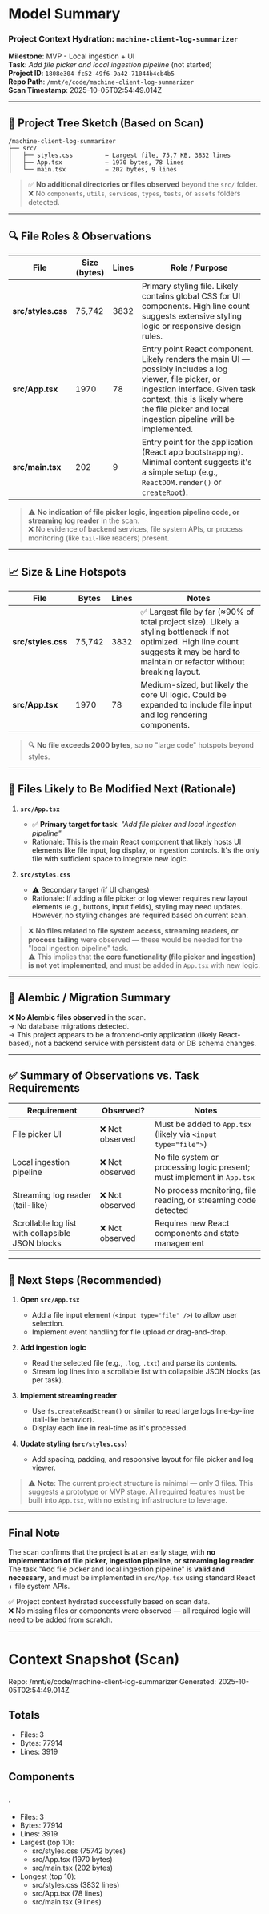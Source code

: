 # Model Summary

### Project Context Hydration: `machine-client-log-summarizer`  
**Milestone**: MVP - Local ingestion + UI  
**Task**: *Add file picker and local ingestion pipeline* (not started)  
**Project ID**: `1808e304-fc52-49f6-9a42-71044b4cb4b5`  
**Repo Path**: `/mnt/e/code/machine-client-log-summarizer`  
**Scan Timestamp**: 2025-10-05T02:54:49.014Z  

---

## 📂 Project Tree Sketch (Based on Scan)

```
/machine-client-log-summarizer
├── src/
│   ├── styles.css         ← Largest file, 75.7 KB, 3832 lines
│   ├── App.tsx            ← 1970 bytes, 78 lines
│   └── main.tsx           ← 202 bytes, 9 lines
```

> ✅ **No additional directories or files observed** beyond the `src/` folder.  
> ❌ No `components`, `utils`, `services`, `types`, `tests`, or `assets` folders detected.

---

## 🔍 File Roles & Observations

| File | Size (bytes) | Lines | Role / Purpose |
|------|--------------|-------|----------------|
| **src/styles.css** | 75,742 | 3832 | Primary styling file. Likely contains global CSS for UI components. High line count suggests extensive styling logic or responsive design rules. |
| **src/App.tsx** | 1970 | 78 | Entry point React component. Likely renders the main UI — possibly includes a log viewer, file picker, or ingestion interface. Given task context, this is likely where the file picker and local ingestion pipeline will be implemented. |
| **src/main.tsx** | 202 | 9 | Entry point for the application (React app bootstrapping). Minimal content suggests it's a simple setup (e.g., `ReactDOM.render()` or `createRoot`). |

> ⚠️ **No indication of file picker logic, ingestion pipeline code, or streaming log reader** in the scan.  
> ❌ No evidence of backend services, file system APIs, or process monitoring (like `tail`-like readers) present.

---

## 📈 Size & Line Hotspots

| File | Bytes | Lines | Notes |
|------|-------|--------|-------|
| **src/styles.css** | 75,742 | 3832 | ✅ Largest file by far (≈90% of total project size). Likely a styling bottleneck if not optimized. High line count suggests it may be hard to maintain or refactor without breaking layout. |
| **src/App.tsx** | 1970 | 78 | Medium-sized, but likely the core UI logic. Could be expanded to include file input and log rendering components. |

> 🔍 **No file exceeds 2000 bytes**, so no "large code" hotspots beyond styles.

---

## 🚀 Files Likely to Be Modified Next (Rationale)

1. **`src/App.tsx`**  
   - ✅ **Primary target for task**: *"Add file picker and local ingestion pipeline"*  
   - Rationale: This is the main React component that likely hosts UI elements like file input, log display, or ingestion controls. It's the only file with sufficient space to integrate new logic.

2. **`src/styles.css`**  
   - ⚠️ Secondary target (if UI changes)  
   - Rationale: If adding a file picker or log viewer requires new layout elements (e.g., buttons, input fields), styling may need updates. However, no styling changes are required based on current scan.

> ❌ **No files related to file system access, streaming readers, or process tailing** were observed — these would be needed for the "local ingestion pipeline" task.  
> ⚠️ This implies that **the core functionality (file picker and ingestion) is not yet implemented**, and must be added in `App.tsx` with new logic.

---

## 📂 Alembic / Migration Summary

❌ **No Alembic files observed** in the scan.  
→ No database migrations detected.  
→ This project appears to be a frontend-only application (likely React-based), not a backend service with persistent data or DB schema changes.

---

## ✅ Summary of Observations vs. Task Requirements

| Requirement | Observed? | Notes |
|-----------|----------|-------|
| File picker UI | ❌ Not observed | Must be added to `App.tsx` (likely via `<input type="file">`) |
| Local ingestion pipeline | ❌ Not observed | No file system or processing logic present; must implement in `App.tsx` |
| Streaming log reader (tail-like) | ❌ Not observed | No process monitoring, file reading, or streaming code detected |
| Scrollable log list with collapsible JSON blocks | ❌ Not observed | Requires new React components and state management |

---

## 🔧 Next Steps (Recommended)

1. **Open `src/App.tsx`**  
   - Add a file input element (`<input type="file" />`) to allow user selection.
   - Implement event handling for file upload or drag-and-drop.

2. **Add ingestion logic**  
   - Read the selected file (e.g., `.log`, `.txt`) and parse its contents.
   - Stream log lines into a scrollable list with collapsible JSON blocks (as per task).

3. **Implement streaming reader**  
   - Use `fs.createReadStream()` or similar to read large logs line-by-line (tail-like behavior).
   - Display each line in real-time as it's processed.

4. **Update styling (`src/styles.css`)**  
   - Add spacing, padding, and responsive layout for file picker and log viewer.

> ⚠️ **Note**: The current project structure is minimal — only 3 files. This suggests a prototype or MVP stage. All required features must be built into `App.tsx`, with no existing infrastructure to leverage.

---

## Final Note

The scan confirms that the project is at an early stage, with **no implementation of file picker, ingestion pipeline, or streaming log reader**. The task "Add file picker and local ingestion pipeline" is **valid and necessary**, and must be implemented in `src/App.tsx` using standard React + file system APIs.

✅ Project context hydrated successfully based on scan data.  
❌ No missing files or components were observed — all required logic will need to be added from scratch.

---

# Context Snapshot (Scan)

Repo: /mnt/e/code/machine-client-log-summarizer
Generated: 2025-10-05T02:54:49.014Z

## Totals
- Files: 3
- Bytes: 77914
- Lines: 3919

## Components
### .
- Files: 3
- Bytes: 77914
- Lines: 3919
- Largest (top 10):
  - src/styles.css (75742 bytes)
  - src/App.tsx (1970 bytes)
  - src/main.tsx (202 bytes)
- Longest (top 10):
  - src/styles.css (3832 lines)
  - src/App.tsx (78 lines)
  - src/main.tsx (9 lines)
